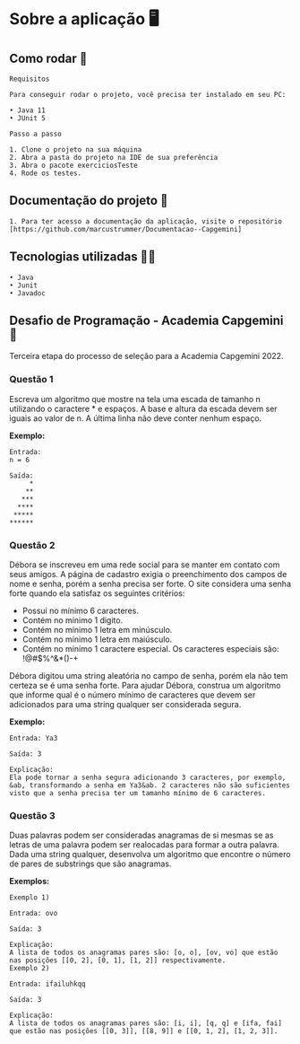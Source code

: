 # Sobre a aplicação 🖥️

### 

## Como rodar 🎡

```
Requisitos

Para conseguir rodar o projeto, você precisa ter instalado em seu PC:

• Java 11
• JUnit 5

Passo a passo

1. Clone o projeto na sua máquina
2. Abra a pasta do projeto na IDE de sua preferência
3. Abra o pacote exerciciosTeste
4. Rode os testes.
```

## Documentação do projeto 📁

```
1. Para ter acesso a documentação da aplicação, visite o repositório [https://github.com/marcustrummer/Documentacao--Capgemini]
```

## Tecnologias utilizadas 👨‍💻

```
• Java
• Junit
• Javadoc
```

## Desafio de Programação - Academia Capgemini 📝

Terceira etapa do processo de seleção para a Academia Capgemini 2022.

### Questão 1

Escreva um algoritmo que mostre na tela uma escada de tamanho n utilizando o caractere * e espaços. A base e altura da escada devem ser iguais ao valor de n. A última linha não deve conter nenhum espaço.

**Exemplo:**

```
Entrada:
n = 6

Saída:
     *
    **
   ***
  ****
 *****
******
```

### Questão 2

Débora se inscreveu em uma rede social para se manter em contato com seus amigos. A página de cadastro exigia o preenchimento dos campos de nome e senha, porém a senha precisa ser forte. O site considera uma senha forte quando ela satisfaz os seguintes critérios:

- Possui no mínimo 6 caracteres.
- Contém no mínimo 1 digito.
- Contém no mínimo 1 letra em minúsculo.
- Contém no mínimo 1 letra em maiúsculo.
- Contém no mínimo 1 caractere especial. Os caracteres especiais são: !@#$%^&*()-+

Débora digitou uma string aleatória no campo de senha, porém ela não tem certeza se é uma senha forte. Para ajudar Débora, construa um algoritmo que informe qual é o número mínimo de caracteres que devem ser adicionados para uma string qualquer ser considerada segura.

**Exemplo:**

```
Entrada: Ya3

Saída: 3

Explicação:
Ela pode tornar a senha segura adicionando 3 caracteres, por exemplo, &ab, transformando a senha em Ya3&ab. 2 caracteres não são suficientes visto que a senha precisa ter um tamanho mínimo de 6 caracteres.
```

### Questão 3

Duas palavras podem ser consideradas anagramas de si mesmas se as letras de uma palavra podem ser realocadas para formar a outra palavra. Dada uma string qualquer, desenvolva um algoritmo que encontre o número de pares de substrings que são anagramas.

**Exemplos:**

```
Exemplo 1)

Entrada: ovo

Saída: 3

Explicação:
A lista de todos os anagramas pares são: [o, o], [ov, vo] que estão nas posições [[0, 2], [0, 1], [1, 2]] respectivamente.
Exemplo 2)

Entrada: ifailuhkqq

Saída: 3

Explicação:
A lista de todos os anagramas pares são: [i, i], [q, q] e [ifa, fai] que estão nas posições [[0, 3]], [[8, 9]] e [[0, 1, 2], [1, 2, 3]].
```

